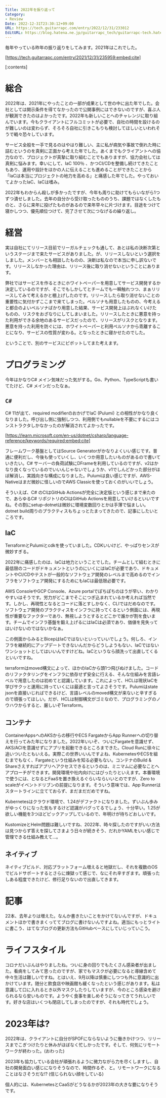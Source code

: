 ```yaml
---
Title: 2022年を振り返って
Category:
- Review
Date: 2022-12-31T23:30:12+09:00
URL: https://tech.guitarrapc.com/entry/2022/12/31/233012
EditURL: https://blog.hatena.ne.jp/guitarrapc_tech/guitarrapc-tech.hatenablog.com/atom/entry/4207112889949967032
---
```


毎年やっている昨年の振り返りをしてみます。2021年はこれでした。

[https://tech.guitarrapc.com/entry/2021/12/31/235959:embed:cite]

[:contents]

# 総合

2022年は、2021年にやったことの一部が成果として世の中に出た年でした。会社としては開示条件を得てなかったので公開事例にはできないのですが、喜ぶ人が観測できたのはよかったです。2022年も新しいことへのチャレンジに取り組んでいます。今もクライアントにフルコミットが必要で、自社の時間を設けるのが難しいのは変わらず、そろそろ自社に引きこもりも検討してほしいといわれそうで戦々恐々しています。

サービス全般を一手で見るのはやはり難しい、主に私が病気や事故で倒れた時に詰むというのを真剣に正面から考えた年でした。あくまでもクライアントへの協力なので、プロジェクトが真摯に取り組むことでもありますが、協力会社しては真剣に悩みます。幸いにして、IaC 100％ 、かつCI/CDを整備し続けてきたこともあり、運用や設計をほかの人に伝えることも進めることができたことから「IaCは本当にプロジェクトの地力を高める」と痛感した年でした。やっておいてよかったIaC、IaCは嗜み。

2022年もわからん殺しが多かったですが、今年も周りに助けてもらいながら1つずつ潰せしました。去年の自分から受け取ったもののうち、課題ではなくしたものと、さらに来年に投げたものがあるので来年早々に片づけます。目途をつけて寝かしつつ、優先順位つけて、完了させて次につなげるの繰り返し。

# 経営

実は自社にてリリース目前でリーガルチェックも通して、あとは私の決断次第というステージまで来たサービスがありました。が、リリースしないという選択をしました。メンバーとも相談したものの、決断は私なので本当に申し訳ないです。リリースしなかった理由は、リリース後に取り消せないということにあります。

弊社ではサービスを作るときにホワイトペーパーを用意してサービス開発するか決定しているのですが、そこでもしかしてとチームでも一瞬触れつつ、まぁリリースしてみて考えるかと棚上げしたのです。リリースしたら取り消せないことの重要性に気付かずここまで来てしまった。ペルソナも用意したものの、今考えると都合のよいペルソナばかり用意した結果、サービス開発上はぶれなくいけたものの、リスクをおざなりにしてしまいました。リリースしたときに悪意を持った利用ができる余地のあるサービスだったので、リリースがリスクとなります。悪意を持った利用を防ぐには、ホワイトペーパーと利用ペルソナから乖離することになり、サービスの性質が変わる。となったときに寝かせたのでした。

ということで、別のサービスにピボットしてまた考えます。

# プログラミング

今年はかなりC# メイン気味だった気がする。Go、Python、TypeScriptも書いてたけど、C# メインだったなぁ。

## `C#`

C# 11が出て、required modifierのおかげでIaC (Pulumi) との相性がかなり良くなりました。呼び出し側に強制しつつ、利用側でもnullableを不要にするにはコンストラクタしかなかったのが解消されてよかったです。

[https://learn.microsoft.com/en-us/dotnet/csharp/language-reference/keywords/required:embed:cite]

フレームワーク基盤としてはSource Generatorがかなりよくいい感じです。普通に便利だし、今後も使っていくし、いくつか用意したいものがあるので書いていきたい。C# サーバーの負荷試験にDFrameを利用しているのですが、v2はかなり良くなっているのでいいんじゃないでしょうか、v1でしんどかった部分がほぼ解消し、実践向きな構成になりました。Pulumiは良い感じですが、AWS-Nativeはまだ微妙に怪しいのでAWS Classicを使っておくのがいいでしょう。

そういえば、C# のCIはGitHub Actionsが完全に決定版という感じまで来たので、あらゆるC# リポジトリのCIはGitHub Actionsを用意していけるといいですね。その割にsetup-dotnetは微妙に環境変数回りとかは手薄で悩ましい。dotnet build周りのプラクティスもちょっとたまってきたので、記事にしたいところです。

## IaC

TerraformとPulumiとcdkを使っていました。CDKいいけど、やっぱりセンスが微妙すぎる。

2022年に痛感したのは、IaCは地力ということでした。チームとして組むときに最低限のコードがドキュメントというのにいくにはIaCが必要であり、ドキュメントやCI/CDやテストが一般的なソフトウェア開発のレベルまで高めるのでインフラをソフトウェア開発にするためにもIaCは最低限必要です。

AWS ConsoleやGCP Console、Azure portalでぽちぽちのほうが早い、わかりやすいはそうです。労力がどこまでそこにつぎ込まれているか考えれば当然です。しかし、再現性となるとコードに落とすしかなく、CLIではだめなのです。ソフトウェア開発のプラクティスをインフラに持ってくるという側面には、再現性が重要なファクターであり、無視しようとするとどこかで誰かが割を食います。チームでインフラ基盤を鍛え上げるにはIaCは必須であり、価値を見失ってはいけないのではないかなぁ。

この側面からみるとBicepはIaCではないといっていいでしょう。何しろ、インフラを継続的にアップデートできないんだからどうしようもない、IaCではないワンショットとしてはいいんですけどね。IaCというなら顔洗って出直してくるといいですね。

terraformはmoved構文によって、ほかのIaCから頭1つ飛びぬけました。コードのリファクタリングをインフラに依存せず安全に行える、そんな仕組みを言語レベルで用意したのは初めてと認識しています。これによって、HCLは現状IaCを学びサクッと運用に持っていくには最適と言ってよさそうです。Pulumiはstate jsonを直接いじればできるけど、言語レベルのmoved構文が来ないと辛すぎるので頑張ってほしい。だが、HCLは制御構文がゴミなので、プログラミングのノウハウからすると、厳しいぞTerraform。

## コンテナ

ContainerAppsへのAKSからの移行やECS FargateからApp Runnerへの切り替えを行ってみた年になりました。2022年いいぞ、ついにFargateを意識せず、AKS/ACIを意識せずにアプリを起動できるところまできた。Cloud Runに徐々に追いついたともいえる。実際この世界いいんですよね、KubernetesやECSを組むまでもなく、Fargateという仕組みを知る必要もない。コンテナのBuild & Shareさえすればアプリへアクセスできるというのは、ミニマムに必要なことへアプローチができます。開発環境や社内向けにはぴったりといえます。本番環境で使うには、となるとFaaSを置き換えるぐらいならいいとのですが、Zero to scaleがイベントドリブンの前提になります。そういう意味では、App Runnerはスタートラインに立てておらず、まだまだだめですね。

Kubernetesはクラウド環境で、1.24がデファクトになりました。ずいぶん歩みがゆっくりになった気もするけど認識がバグってるでしょう、十分早い。1.25が欲しい機能を3つほどピックアップしているので、年明けが待ちどおしいです。

KustomizeとHelm問題は難しいですね、2022年、時々探したのですがいい方法は見つからず答えを探してさまよう日々が続きそう、だれかYAMLをいい感じで管理できる仕組み教えて...。

## ネイティブ

ネイティブビルド、対応プラットフォーム増えると地獄だし、それを複数のOSでビルドサポートするとさらに煉獄って感じで、なにそれ辛すぎます。頑張ったしある程度できたけど、修行足りないので出直してきます。

# 記事

22本、去年よりは増えた。なんか書きたいことをかけてないんですが、ドキュメントほかで書きまくっててブログに書けないんですよね。適当にもっとライトに書こう、はてなブログの更新方法もGitHubベースにしていじっていこう。

# ライフスタイル

コロナだいぶんはやりましたね。ついに身の回りでもたくさん感染者が出ました。看病をしてみて思ったのですが、家でもマスクが必要になると導線含めて中々生活は難しいですね。とはいえ、9月以降は慎重にしつつも外に意識的に出かけています。随分と飲食店や映画館も緩くなったという感じがあります。私は意識して口に入れるとき以外マスクしたりしていますが、今のところ感染を避けられるなら安いものです。ようやく食事を楽しめそうになってきてうれしいです。好きな店はいくつも閉店してしまったのですが、それも時代でしょう。

# 2023年は?

2022年は、クライアントに自分がSPOFにならないように働きかけつつ、リリースまでこぎつけたりと休みがほぼなく忙しかったです。そして、何気にリモートワークが終わった。(おわった)

2023年も協力している会社が頑張れるように微力ながら力を尽くしますし、自社の開発面白い感じになりそうなので、時間作るぞ、と。リモートワークになることはなさそうだな!? (信じられない顔をしている)

個人的には、KubernetesとCaaSがどうなるかが2023年の大きな要になりそうです。
